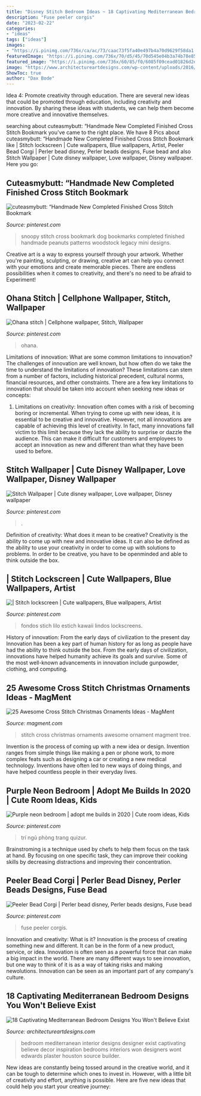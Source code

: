 ```yaml
---
title: "Disney Stitch Bedroom Ideas ~ 18 Captivating Mediterranean Bedroom Designs You Won&#039;t Believe Exist"
description: "Fuse peeler corgis"
date: "2023-02-22"
categories:
- "ideas"
tags: ["ideas"]
images:
- "https://i.pinimg.com/736x/ca/ac/73/caac73f5fa40e497b4a70d9629f58da1.jpg"
featuredImage: "https://i.pinimg.com/736x/70/d5/45/70d545e04b3a74b78e853010c79b916c.jpg"
featured_image: "https://i.pinimg.com/736x/60/85/f0/6085f09cead01826d2ea6b01834bde03--corgis-perler-beads.jpg"
image: "https://www.architectureartdesigns.com/wp-content/uploads/2016/07/18-Captivating-Mediterranean-Bedroom-Designs-You-Wont-Believe-Exist-3.jpg"
ShowToc: true
author: "Dax Bode"
---
```



Idea 4: Promote creativity through education.
There are several new ideas that could be promoted through education, including creativity and innovation. By sharing these ideas with students, we can help them become more creative and innovative themselves.

	

		
searching about cuteasmybutt: “Handmade New Completed Finished Cross Stitch Bookmark you've came to the right place. We have 8 Pics about cuteasmybutt: “Handmade New Completed Finished Cross Stitch Bookmark like | Stitch lockscreen | Cute wallpapers, Blue wallpapers, Artist, Peeler Bead Corgi | Perler bead disney, Perler beads designs, Fuse bead and also Stitch Wallpaper | Cute disney wallpaper, Love wallpaper, Disney wallpaper. Here you go:
		
    
## Cuteasmybutt: “Handmade New Completed Finished Cross Stitch Bookmark

<img loading=lazy src="https://i.pinimg.com/736x/28/54/df/2854dfb282fe9df3166050fb2fd0eee6.jpg" onerror="this.onerror=null;this.src='https://tse1.mm.bing.net/th?id=OIP.aCZgzND960KBp9hXkpZwawAAAA&amp;pid=15.1';" alt="cuteasmybutt: “Handmade New Completed Finished Cross Stitch Bookmark">

_Source: pinterest.com_

>snoopy stitch cross bookmark dog bookmarks completed finished handmade peanuts patterns woodstock legacy mini designs. 

	

Creative art is a way to express yourself through your artwork. Whether you're painting, sculpting, or drawing, creative art can help you connect with your emotions and create memorable pieces. There are endless possibilities when it comes to creativity, and there's no need to be afraid to Experiment!

    
## Ohana Stitch | Cellphone Wallpaper, Stitch, Wallpaper

<img loading=lazy src="https://i.pinimg.com/736x/70/d5/45/70d545e04b3a74b78e853010c79b916c.jpg" onerror="this.onerror=null;this.src='https://tse4.mm.bing.net/th?id=OIP.mTuwkeYUD-4g-jH4_apN6gHaNK&amp;pid=15.1';" alt="Ohana stitch | Cellphone wallpaper, Stitch, Wallpaper">

_Source: pinterest.com_

>ohana. 

	

Limitations of innovation: What are some common limitations to innovation?
The challenges of innovation are well known, but how often do we take the time to understand the limitations of innovation? These limitations can stem from a number of factors, including historical precedent, cultural norms, financial resources, and other constraints.
There are a few key limitations to innovation that should be taken into account when seeking new ideas or concepts:

1. Limitations on creativity: Innovation often comes with a risk of becoming boring or incremental. When trying to come up with new ideas, it is essential to be creative and innovative. However, not all innovations are capable of achieving this level of creativity. In fact, many innovations fall victim to this limit because they lack the ability to surprise or dazzle the audience. This can make it difficult for customers and employees to accept an innovation as new and different than what they have been used to before.


    
## Stitch Wallpaper | Cute Disney Wallpaper, Love Wallpaper, Disney Wallpaper

<img loading=lazy src="https://i.pinimg.com/736x/3f/de/d1/3fded12cdf52496f42f6f601cac8efde.jpg" onerror="this.onerror=null;this.src='https://tse3.mm.bing.net/th?id=OIP.n8ccVyXTm2PSReehkYI8NgAAAA&amp;pid=15.1';" alt="Stitch Wallpaper | Cute disney wallpaper, Love wallpaper, Disney wallpaper">

_Source: pinterest.com_

>. 

	

Definition of creativity: What does it mean to be creative?
Creativity is the ability to come up with new and innovative ideas. It can also be defined as the ability to use your creativity in order to come up with solutions to problems. In order to be creative, you have to be openminded and able to think outside the box.

    
## | Stitch Lockscreen | Cute Wallpapers, Blue Wallpapers, Artist

<img loading=lazy src="https://i.pinimg.com/736x/ca/ac/73/caac73f5fa40e497b4a70d9629f58da1.jpg" onerror="this.onerror=null;this.src='https://tse4.mm.bing.net/th?id=OIP.vezZyEV4oAAacBDo6PgAewHaNK&amp;pid=15.1';" alt="| Stitch lockscreen | Cute wallpapers, Blue wallpapers, Artist">

_Source: pinterest.com_

>fondos stich lilo estich kawaii lindos lockscreens. 

	

History of innovation: From the early days of civilization to the present day
Innovation has been a key part of human history for as long as people have had the ability to think outside the box. From the early days of civilization, innovations have helped humanity achieve its goals and survive. Some of the most well-known advancements in innovation include gunpowder, clothing, and computing.

    
## 25 Awesome Cross Stitch Christmas Ornaments Ideas - MagMent

<img loading=lazy src="http://magment.com/wp-content/uploads/2016/11/Cross-Stitch-Christmas-Tree-Ornament-2016.jpg" onerror="this.onerror=null;this.src='https://tse2.mm.bing.net/th?id=OIP.J_G1IFu4Nl2GNzipLVPSQQHaJ4&amp;pid=15.1';" alt="25 Awesome Cross Stitch Christmas Ornaments Ideas - MagMent">

_Source: magment.com_

>stitch cross christmas ornaments awesome ornament magment tree. 

	

Invention is the process of coming up with a new idea or design. Invention ranges from simple things like making a pen or phone work, to more complex feats such as designing a car or creating a new medical technology. Inventions have often led to new ways of doing things, and have helped countless people in their everyday lives.

    
## Purple Neon Bedroom | Adopt Me Builds In 2020 | Cute Room Ideas, Kids

<img loading=lazy src="https://i.pinimg.com/736x/af/f0/fb/aff0fb63cdc5c8f9c0d687da8cda382b.jpg" onerror="this.onerror=null;this.src='https://tse2.mm.bing.net/th?id=OIP.TDnLgYExSsknOwgPoOT-vAHaFL&amp;pid=15.1';" alt="Purple neon bedroom | adopt me builds in 2020 | Cute room ideas, Kids">

_Source: pinterest.com_

>trí ngủ phòng trang quizur. 

	

Brainstroming is a technique used by chefs to help them focus on the task at hand. By focusing on one specific task, they can improve their cooking skills by decreasing distractions and improving their concentration.

    
## Peeler Bead Corgi | Perler Bead Disney, Perler Beads Designs, Fuse Bead

<img loading=lazy src="https://i.pinimg.com/736x/60/85/f0/6085f09cead01826d2ea6b01834bde03--corgis-perler-beads.jpg" onerror="this.onerror=null;this.src='https://tse2.mm.bing.net/th?id=OIP.KTPIIPolD3GaWiO8ZLWbGwHaJ6&amp;pid=15.1';" alt="Peeler Bead Corgi | Perler bead disney, Perler beads designs, Fuse bead">

_Source: pinterest.com_

>fuse peeler corgis. 

	

Innovation and creativity: What is it?
Innovation is the process of creating something new and different. It can be in the form of a new product, service, or idea. Innovation is often seen as a powerful force that can make a big impact in the world. There are many different ways to see innovation, but one way to think of it is as a way of taking risks and making newolutions. Innovation can be seen as an important part of any company's culture.

    
## 18 Captivating Mediterranean Bedroom Designs You Won&#039;t Believe Exist

<img loading=lazy src="https://www.architectureartdesigns.com/wp-content/uploads/2016/07/18-Captivating-Mediterranean-Bedroom-Designs-You-Wont-Believe-Exist-3.jpg" onerror="this.onerror=null;this.src='https://tse2.mm.bing.net/th?id=OIP.oL2uSa_GDw1jGjg1FlRAbAHaE7&amp;pid=15.1';" alt="18 Captivating Mediterranean Bedroom Designs You Won&#039;t Believe Exist">

_Source: architectureartdesigns.com_

>bedroom mediterranean interior designs designer exist captivating believe decor inspiration bedrooms interiors won designers wont edwards plaster houston source builder. 

	

New ideas are constantly being tossed around in the creative world, and it can be tough to determine which ones to invest in. However, with a little bit of creativity and effort, anything is possible. Here are five new ideas that could help you start your creative journey:  

